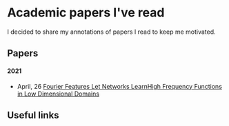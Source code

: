 # Academic papers I've read

I decided to share my annotations of papers I read to keep me motivated.

## Papers
#### 2021
* April, 26 [Fourier Features Let Networks LearnHigh Frequency Functions in Low Dimensional Domains](https://arxiv.org/pdf/2006.10739.pdf)

## Useful links

